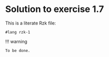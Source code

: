 # Solution to exercise 1.7

This is a literate Rzk file:

```rzk
#lang rzk-1
```

!!! warning

    To be done.
